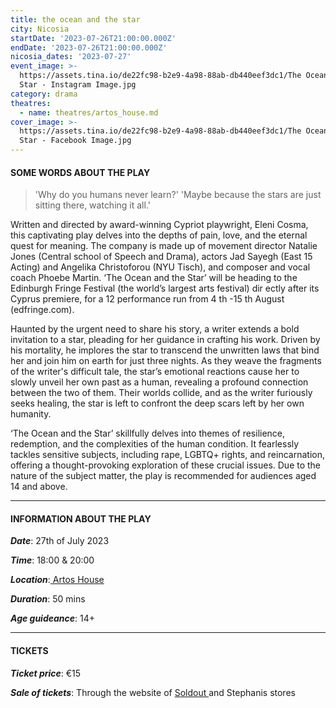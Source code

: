 ```yaml
---
title: the ocean and the star
city: Nicosia
startDate: '2023-07-26T21:00:00.000Z'
endDate: '2023-07-26T21:00:00.000Z'
nicosia_dates: '2023-07-27'
event_image: >-
  https://assets.tina.io/de22fc98-b2e9-4a98-88ab-db440eef3dc1/The Ocean and the
  Star - Instagram Image.jpg
category: drama
theatres:
  - name: theatres/artos_house.md
cover_image: >-
  https://assets.tina.io/de22fc98-b2e9-4a98-88ab-db440eef3dc1/The Ocean and the
  Star - Facebook Image.jpg
---
```


#### SOME WORDS ABOUT THE PLAY

> 'Why do you humans never learn?'
> 'Maybe because the stars are just sitting there, watching it all.'

Written and directed by award-winning Cypriot playwright, Eleni Cosma, this captivating play delves into
the depths of pain, love, and the eternal quest for meaning. The company is made up of movement
director Natalie Jones (Central school of Speech and Drama), actors Jad Sayegh (East 15 Acting) and
Angelika Christoforou (NYU Tisch), and composer and vocal coach Phoebe Martin.	‘The Ocean and the
Star’ will be heading to the	Edinburgh Fringe Festival	(the world’s largest arts festival) dir	ectly after its
Cyprus premiere, for a 12 performance run from 4	th -15 th August (edfringe.com).

Haunted by the urgent need to share his story, a writer extends a bold invitation to a star, pleading for her guidance in crafting his work. Driven by his mortality, he implores the star to transcend the unwritten laws that bind her and join him on earth for just three nights. As they weave the fragments of the
writer's difficult tale, the	star’s emotional reactions cause her to slowly	unveil her own past as a human,
revealing a profound connection between the two of them. Their worlds collide, and as the writer
furiously seeks healing, the star is left to confront the deep scars left by her own humanity.

‘The Ocean and the Star’	skillfully delves into themes of resilience, redemption, and the complexities of
the human condition. It fearlessly tackles sensitive subjects, including rape, LGBTQ+ rights, and
reincarnation, offering a thought-provoking exploration of these crucial issues. Due to the nature of the
subject matter, the play is recommended for audiences aged 14 and above.

***

#### INFORMATION ABOUT THE PLAY

***Date***: 27th of July 2023

***Time***: 18:00 & 20:00

***Location***:[ Artos House](?#map "")

***Duration***: 50 mins

***Age guideance***: 14+

***

#### TICKETS

***Ticket price***: €15

***Sale of tickets***: Through the website of [Soldout ](https://www.soldoutticketbox.com/the-ocean-and-the-star-artos-house-jul-2023/?lang=el)and Stephanis stores
